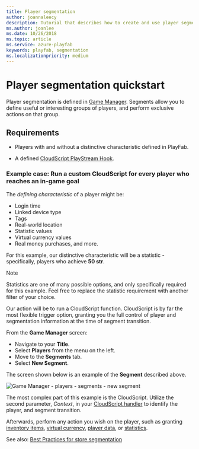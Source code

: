 ```yaml
---
title: Player segmentation
author: joannaleecy
description: Tutorial that describes how to create and use player segmentation.
ms.author: joanlee
ms.date: 10/26/2018
ms.topic: article
ms.service: azure-playfab
keywords: playfab, segmentation
ms.localizationpriority: medium
---
```


# Player segmentation quickstart

Player segmentation is defined in [Game Manager](../../gamemanager/quickstart.md). Segments allow you to define useful or interesting groups of players, and perform exclusive actions on that group.

## Requirements

- Players with and without a distinctive characteristic defined in PlayFab.

- A defined [CloudScript PlayStream Hook](../acting-data/action-rules-using-cloudscript-actions-with-playstream.md).

### Example case: Run a custom CloudScript for every player who reaches an in-game goal

The *defining characteristic* of a player might be:

- Login time
- Linked device type
- Tags
- Real-world location
- Statistic values
- Virtual currency values
- Real money purchases, and more.

For this example, our distinctive characteristic will be a statistic - specifically, players who achieve **50 str**.

> [!NOTE]
> Statistics are one of many possible options, and only specifically required for this example. Feel free to replace the statistic requirement with another filter of your choice.

Our action will be to run a CloudScript function. CloudScript is by far the most flexible trigger option, granting you the full control of player and segmentation information at the time of segment transition.

From the **Game Manager** screen:

- Navigate to your **Title**.
- Select **Players** from the menu on the left.
- Move to the **Segments** tab.
- Select **New Segment**.

The screen shown below is an example of the **Segment** described above.

![Game Manager - players - segments - new segment](media/tutorials/game-manager-players-segments-new-segment.png)  

The most complex part of this example is the CloudScript. Utilize the second parameter, *Context*, in your [CloudScript handler](../acting-data/action-rules-using-cloudscript-actions-with-playstream.md) to identify the player, and segment transition.

Afterwards, perform any action you wish on the player, such as granting [inventory items](../../features/data/playerdata/player-inventory.md), [virtual currency](../../features/economy/tutorials/currencies.md), [player data](../../features/data/playerdata/quickstart.md), or [statistics](../../features/data/playerdata/using-player-statistics.md).

See also: [Best Practices for store segmentation](../../features/economy-v2/overview.md)
